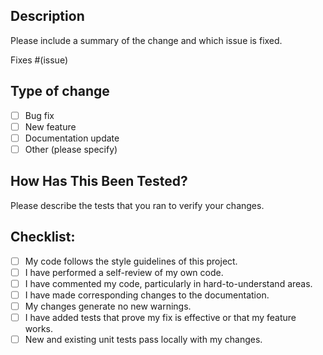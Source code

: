 ## Description

Please include a summary of the change and which issue is fixed. 

Fixes #(issue)

## Type of change

- [ ] Bug fix
- [ ] New feature
- [ ] Documentation update
- [ ] Other (please specify)

## How Has This Been Tested?

Please describe the tests that you ran to verify your changes.

## Checklist:

- [ ] My code follows the style guidelines of this project.
- [ ] I have performed a self-review of my own code.
- [ ] I have commented my code, particularly in hard-to-understand areas.
- [ ] I have made corresponding changes to the documentation.
- [ ] My changes generate no new warnings.
- [ ] I have added tests that prove my fix is effective or that my feature works.
- [ ] New and existing unit tests pass locally with my changes.
